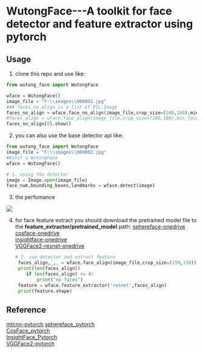# WutongFace---A toolkit for face detector and feature extractor using pytorch

## Usage
1. clone this repo and use like:
```python
from wutong_face import WutongFace

wface = WutongFace()
image_file = "F:\\images\\000002.jpg"
### faces_no_align is a list of PIL.Image
faces_no_align = wface.face_no_align(image_file,crop_size=(180,180),min_face_size=20)
#faces_align = wface.face_align(image_file,crop_size=(180,180),min_face_size=20)
faces_no_align[0].show()
```

2. you can also use the base detector api like:
```python
from wutong_face import WutongFace
image_file = "F:\\images\\000002.jpg"
##init a WutongFace
wface = WutongFace()

# 1. using the detector
image = Image.open(image_file)
face_num,bounding_boxes,landmarks = wface.detect(image)
```

3. the perfomance



![](https://raw.githubusercontent.com/wvinzh/picgo-images/image/20181127141157.png)

4. for face feature extract
you should download the pretrained model file to the **feature_extractor/pretrained_model** path:
    [sphereface-onedrive](https://1drv.ms/u/s!AseTbxZ7P87UjhKSqnbl0OC1FwbX)  
    [cosface-onedrive](https://1drv.ms/u/s!AseTbxZ7P87Ujg8HHy_6iiuZvIad)  
    [insightface-onedrive](https://1drv.ms/u/s!AseTbxZ7P87UjhGZCDIvrcJ6P_3q)  
    [VGGFace2-resnet-onedrive](https://1drv.ms/u/s!AseTbxZ7P87UjhDcH7SZQizgzs1D)

   ```python
   # 2. use detector and extract feature
    faces_align,_,_ = wface.face_align(image_file,crop_size=(150,150))
    print(len(faces_align))
       if len(faces_align) <= 0:
           print("no faces")
    feature = wface.feature_extractor('resnet',faces_align)
    print(feature.shape)
   ```



## Reference

[mtcnn-pytorch](https://github.com/polarisZhao/mtcnn-pytorch)
[sphereface_pytorch](https://github.com/clcarwin/sphereface_pytorch)  
[CosFace_pytorch](https://github.com/MuggleWang/CosFace_pytorch)  
[InsightFace_Pytorch](https://github.com/TreB1eN/InsightFace_Pytorch)  
[VGGFace2-pytorch](https://github.com/cydonia999/VGGFace2-pytorch)  

